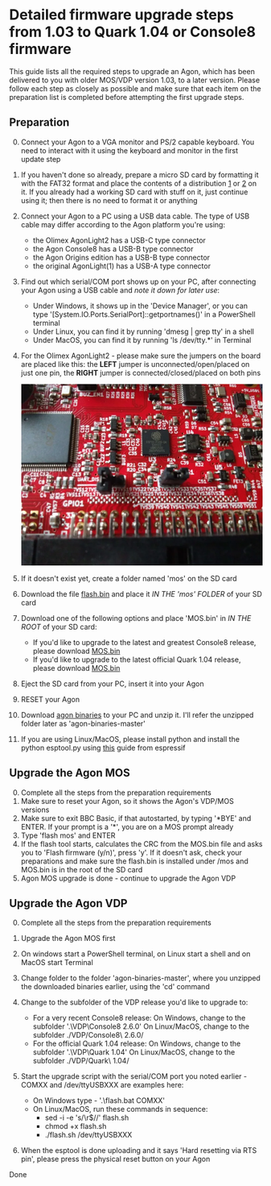 # Detailed firmware upgrade steps from 1.03 to Quark 1.04 or Console8 firmware

This guide lists all the required steps to upgrade an Agon, which has been delivered to you with older MOS/VDP version 1.03, to a later version.
Please follow each step as closely as possible and make sure that each item on the preparation list is completed before attempting the first upgrade steps.

## Preparation
0. Connect your Agon to a VGA monitor and PS/2 capable keyboard. You need to interact with it using the keyboard and monitor in the first update step
1. If you haven't done so already, prepare a micro SD card by formatting it with the FAT32 format and place the contents of a distribution [1](https://agonmite.gluonspace.com/) or [2](https://github.com/tomm/popup-mos) on it. If you already had a working SD card with stuff on it, just continue using it; then there is no need to format it or anything
2. Connect your Agon to a PC using a USB data cable. The type of USB cable may differ according to the Agon platform you're using: 
	- the Olimex AgonLight2 has a USB-C type connector
	- the Agon Console8 has a USB-B type connector
	- the Agon Origins edition has a USB-B type connector
	- the original AgonLight(1) has a USB-A type connector
3. Find out which serial/COM port shows up on your PC, after connecting your Agon using a USB cable and <em>note it down for later use</em>:
	- Under Windows, it shows up in the 'Device Manager', or you can type '[System.IO.Ports.SerialPort]::getportnames()' in a PowerShell terminal
	- Under Linux, you can find it by running 'dmesg | grep tty' in a shell
	- Under MacOS, you can find it by running 'ls /dev/tty.*' in Terminal
4. For the Olimex AgonLight2 - please make sure the jumpers on the board are placed like this: the **LEFT** jumper is unconnected/open/placed on just one pin, the **RIGHT** jumper is connected/closed/placed on both pins

	![detail](images/jumpers.webp)

5. If it doesn't exist yet, create a folder named 'mos' on the SD card 
6. Download the file [flash.bin](https://github.com/envenomator/agon-flash/releases/download/v1.6/flash.bin) and place it <em>IN THE 'mos' FOLDER</em> of your SD card
7. Download one of the following options and place 'MOS.bin' in <em>IN THE ROOT</em> of your SD card:
	- If you'd like to upgrade to the latest and greatest Console8 release, please download [MOS.bin](https://github.com/AgonConsole8/agon-mos/releases/latest/download/MOS.bin)
	- If you'd like to upgrade to the latest official Quark 1.04 release, please download [MOS.bin](https://github.com/breakintoprogram/agon-mos/releases/download/v1.04/MOS.bin)
8. Eject the SD card from your PC, insert it into your Agon
9. RESET your Agon
10. Download [agon binaries](https://github.com/envenomator/agon-binaries/archive/refs/heads/master.zip) to your PC and unzip it. I'll refer the unzipped folder later as 'agon-binaries-master'
11. If you are using Linux/MacOS, please install python and install the python esptool.py using [this](https://docs.espressif.com/projects/esptool/en/latest/esp32/) guide from espressif

## Upgrade the Agon MOS
0. Complete all the steps from the preparation requirements
1. Make sure to reset your Agon, so it shows the Agon's VDP/MOS versions
2. Make sure to exit BBC Basic, if that autostarted, by typing '*BYE' and ENTER. If your prompt is a '\*', you are on a MOS prompt already
3. Type 'flash mos' and ENTER
4. If the flash tool starts, calculates the CRC from the MOS.bin file and asks you to 'Flash firmware (y/n)', press 'y'. If it doesn't ask, check your preparations and make sure the flash.bin is installed under /mos and MOS.bin is in the root of the SD card
5. Agon MOS upgrade is done - continue to upgrade the Agon VDP

## Upgrade the Agon VDP
0. Complete all the steps from the preparation requirements
1. Upgrade the Agon MOS first
2. On windows start a PowerShell terminal, on Linux start a shell and on MacOS start Terminal
3. Change folder to the folder 'agon-binaries-master', where you unzipped the downloaded binaries earlier, using the 'cd' command
4. Change to the subfolder of the VDP release you'd like to upgrade to:
	- For a very recent Console8 release: On Windows, change to the subfolder '.\VDP\Console8 2.6.0\'
	On Linux/MacOS, change to the subfolder ./VDP/Console8\ 2.6.0/
	- For the official Quark 1.04 release: On Windows, change to the subfolder '.\VDP\Quark 1.04\'
	On Linux/MacOS, change to the subfolder ./VDP/Quark\ 1.04/

5. Start the upgrade script with the serial/COM port you noted earlier - COMXX and /dev/ttyUSBXXX are examples here:
	- On Windows type - '.\flash.bat COMXX'
	- On Linux/MacOS, run these commands in sequence:
		- sed -i -e 's/\r$//' flash.sh
		- chmod +x flash.sh
		- ./flash.sh /dev/ttyUSBXXX
6. When the esptool is done uploading and it says 'Hard resetting via RTS pin', please press the physical reset button on your Agon

Done